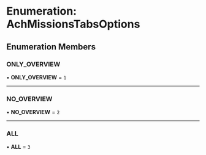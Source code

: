 # Enumeration: AchMissionsTabsOptions

## Enumeration Members

### ONLY\_OVERVIEW

• **ONLY\_OVERVIEW** = ``1``

___

### NO\_OVERVIEW

• **NO\_OVERVIEW** = ``2``

___

### ALL

• **ALL** = ``3``
